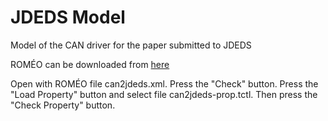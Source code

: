 # JDEDS Model

Model of the CAN driver for the paper submitted to JDEDS

ROMÉO can be downloaded from [here](http://romeo.rts-software.org/?page_id=3)

Open with ROMÉO file can2jdeds.xml. Press the "Check" button. Press the "Load Property" button and select file can2jdeds-prop.tctl. Then press the "Check Property" button.
